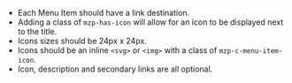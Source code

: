 - Each Menu Item should have a link destination.
- Adding a class of `mzp-has-icon` will allow for an icon to be displayed next to the title.
- Icons sizes should be 24px x 24px.
- Icons should be an inline `<svg>` or `<img>` with a class of `mzp-c-menu-item-icon`.
- Icon, description and secondary links are all optional.
